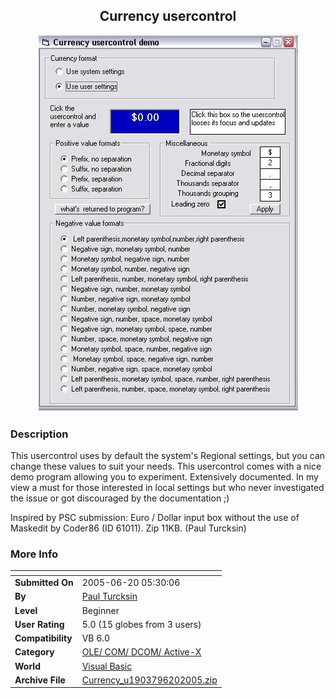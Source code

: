 ﻿<div align="center">

## Currency usercontrol

<img src="PIC2005620521213197.JPG">
</div>

### Description

This usercontrol uses by default the system's Regional settings, but you can change these values to suit your needs. This usercontrol comes with a nice demo program allowing you to experiment. Extensively documented. In my view a must for those interested in local settings but who never investigated the issue or got discouraged by the documentation ;)

Inspired by PSC submission: Euro / Dollar input box without the use of Maskedit by Coder86 (ID 61011). Zip 11KB. (Paul Turcksin)
 
### More Info
 


<span>             |<span>
---                |---
**Submitted On**   |2005-06-20 05:30:06
**By**             |[Paul Turcksin](https://github.com/Planet-Source-Code/PSCIndex/blob/master/ByAuthor/paul-turcksin.md)
**Level**          |Beginner
**User Rating**    |5.0 (15 globes from 3 users)
**Compatibility**  |VB 6\.0
**Category**       |[OLE/ COM/ DCOM/ Active\-X](https://github.com/Planet-Source-Code/PSCIndex/blob/master/ByCategory/ole-com-dcom-active-x__1-29.md)
**World**          |[Visual Basic](https://github.com/Planet-Source-Code/PSCIndex/blob/master/ByWorld/visual-basic.md)
**Archive File**   |[Currency\_u1903796202005\.zip](https://github.com/Planet-Source-Code/paul-turcksin-currency-usercontrol__1-61255/archive/master.zip)








